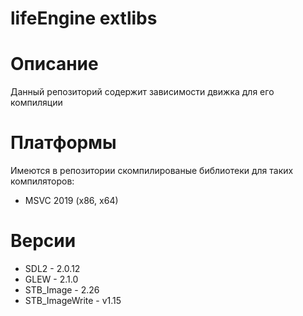 # lifeEngine extlibs

# Описание
Данный репозиторий содержит зависимости движка для его компиляции

# Платформы
Имеются в репозитории скомпилированые библиотеки для таких компиляторов:
* MSVC 2019 (x86, x64)

# Версии
* SDL2 - 2.0.12
* GLEW - 2.1.0
* STB_Image - 2.26
* STB_ImageWrite - v1.15
